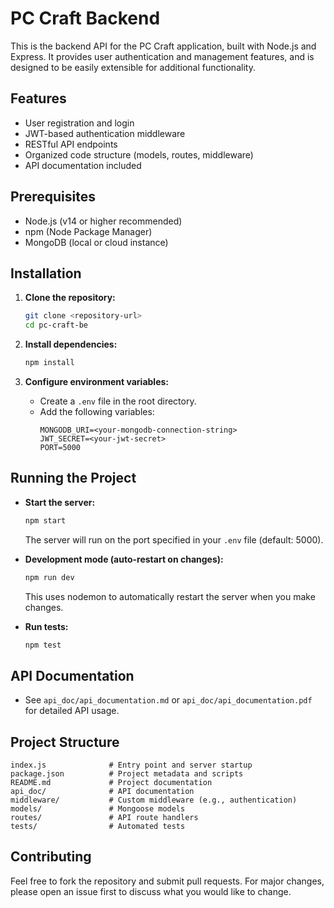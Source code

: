# PC Craft Backend

This is the backend API for the PC Craft application, built with Node.js and Express. It provides user authentication and management features, and is designed to be easily extensible for additional functionality.

## Features

- User registration and login
- JWT-based authentication middleware
- RESTful API endpoints
- Organized code structure (models, routes, middleware)
- API documentation included

## Prerequisites

- Node.js (v14 or higher recommended)
- npm (Node Package Manager)
- MongoDB (local or cloud instance)

## Installation

1. **Clone the repository:**
   ```bash
   git clone <repository-url>
   cd pc-craft-be
   ```

2. **Install dependencies:**
   ```bash
   npm install
   ```

3. **Configure environment variables:**
   - Create a `.env` file in the root directory.
   - Add the following variables:
     ```
     MONGODB_URI=<your-mongodb-connection-string>
     JWT_SECRET=<your-jwt-secret>
     PORT=5000
     ```

## Running the Project

- **Start the server:**
  ```bash
  npm start
  ```
  The server will run on the port specified in your `.env` file (default: 5000).

- **Development mode (auto-restart on changes):**
  ```bash
  npm run dev
  ```
  This uses nodemon to automatically restart the server when you make changes.

- **Run tests:**
  ```bash
  npm test
  ```

## API Documentation

- See `api_doc/api_documentation.md` or `api_doc/api_documentation.pdf` for detailed API usage.

## Project Structure

```
index.js              # Entry point and server startup
package.json          # Project metadata and scripts
README.md             # Project documentation
api_doc/              # API documentation
middleware/           # Custom middleware (e.g., authentication)
models/               # Mongoose models
routes/               # API route handlers
tests/                # Automated tests
```

## Contributing

Feel free to fork the repository and submit pull requests. For major changes, please open an issue first to discuss what you would like to change.
